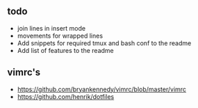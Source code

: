 todo
----

* join lines in insert mode
* movements for wrapped lines
* Add snippets for required tmux and bash conf to the readme
* Add list of features to the readme

vimrc's
-------

* <https://github.com/bryankennedy/vimrc/blob/master/vimrc>
* <https://github.com/henrik/dotfiles>
